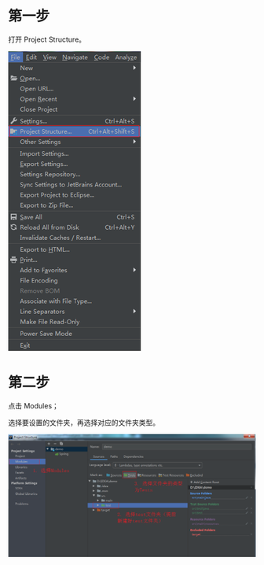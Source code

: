 # 第一步
打开 Project Structure。

![tests](./images/tests-1.png "tests")

# 第二步
点击 Modules；

选择要设置的文件夹，再选择对应的文件夹类型。

![tests](./images/tests-2.png "tests")
